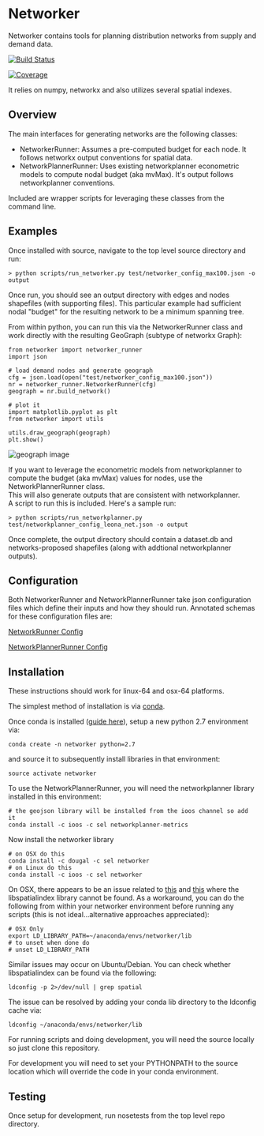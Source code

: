 # Networker

Networker contains tools for planning distribution networks from supply and demand data.  

[![Build Status](https://travis-ci.org/SEL-Columbia/networker.svg?branch=master)](https://travis-ci.org/SEL-Columbia/networker)

[![Coverage](https://coveralls.io/repos/SEL-Columbia/networker/badge.png)](https://coveralls.io/r/SEL-Columbia/networker)

It relies on numpy, networkx and also utilizes several spatial indexes.  

## Overview 

The main interfaces for generating networks are the following classes:
- NetworkerRunner:  Assumes a pre-computed budget for each node.  It follows 
networkx output conventions for spatial data. 
- NetworkPlannerRunner:  Uses existing networkplanner econometric models
to compute nodal budget (aka mvMax).  It's output follows networkplanner 
conventions.  

Included are wrapper scripts for leveraging these classes from the command line.  

## Examples

Once installed with source, navigate to the top level source directory and run:

```
> python scripts/run_networker.py test/networker_config_max100.json -o output
```

Once run, you should see an output directory with edges and nodes shapefiles 
(with supporting files).  This particular example had sufficient nodal "budget"
for the resulting network to be a minimum spanning tree.  

From within python, you can run this via the NetworkerRunner class and work
directly with the resulting GeoGraph (subtype of networkx Graph):

```
from networker import networker_runner
import json

# load demand nodes and generate geograph
cfg = json.load(open("test/networker_config_max100.json"))
nr = networker_runner.NetworkerRunner(cfg)
geograph = nr.build_network()

# plot it
import matplotlib.pyplot as plt
from networker import utils

utils.draw_geograph(geograph)
plt.show()
```

![geograph image](http://i.imgur.com/r7ei1VR.png)

If you want to leverage the econometric models from networkplanner to compute 
the budget (aka mvMax) values for nodes, use the NetworkPlannerRunner class.  
This will also generate outputs that are consistent with networkplanner.  
A script to run this is included.  Here's a sample run:

```
> python scripts/run_networkplanner.py test/networkplanner_config_leona_net.json -o output
```

Once complete, the output directory should contain a dataset.db and networks-proposed 
shapefiles (along with addtional networkplanner outputs).  

## Configuration

Both NetworkerRunner and NetworkPlannerRunner take json configuration files
which define their inputs and how they should run.  Annotated schemas for these
configuration files are:

[NetworkRunner Config](https://github.com/SEL-Columbia/networker/blob/master/networker/networker_config_schema.json)

[NetworkPlannerRunner Config](https://github.com/SEL-Columbia/networker/blob/master/networker/networkplanner_config_schema.json)

## Installation

These instructions should work for linux-64 and osx-64 platforms.  

The simplest method of installation is via [conda](http://www.continuum.io/blog/conda).  

Once conda is installed ([guide here](http://docs.continuum.io/anaconda/install.html)), 
setup a new python 2.7 environment via:

```
conda create -n networker python=2.7
```

and source it to subsequently install libraries in that environment:
```
source activate networker
```

To use the NetworkPlannerRunner, you will need the networkplanner library 
installed in this environment:

```
# the geojson library will be installed from the ioos channel so add it
conda install -c ioos -c sel networkplanner-metrics
```

Now install the networker library

```
# on OSX do this
conda install -c dougal -c sel networker
# on Linux do this
conda install -c ioos -c sel networker
```

On OSX, there appears to be an issue related to [this](https://github.com/conda/conda/issues/308) and [this](https://github.com/ioos/conda-recipes/issues/141) where the libspatialindex library cannot be found.  As a workaround, you can do the following from within your networker environment before running any scripts (this is not ideal...alternative approaches appreciated):  

```
# OSX Only
export LD_LIBRARY_PATH=~/anaconda/envs/networker/lib
# to unset when done do
# unset LD_LIBRARY_PATH
``` 

Similar issues may occur on Ubuntu/Debian.  You can check whether libspatialindex can be found via the following:

```
ldconfig -p 2>/dev/null | grep spatial
```

The issue can be resolved by adding your conda lib directory to the ldconfig cache via:

```
ldconfig ~/anaconda/envs/networker/lib
```

For running scripts and doing development, you will need the source locally so
just clone this repository.  

For development you will need to set your PYTHONPATH to the source location which will override the code in your conda environment.  

## Testing

Once setup for development, run nosetests from the top level repo directory. 

